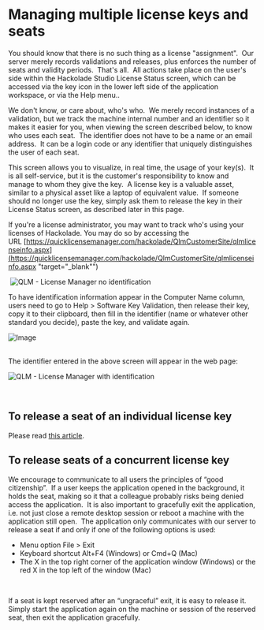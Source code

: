 # Managing multiple license keys and seats

You should know that there is no such thing as a license "assignment".  Our server merely records validations and releases, plus enforces the number of seats and validity periods.  That's all.  All actions take place on the user's side within the Hackolade Studio License Status screen, which can be accessed via the key icon in the lower left side of the application workspace, or via the Help menu..  

We don't know, or care about, who's who.  We merely record instances of a validation, but we track the machine internal number and an identifier so it makes it easier for you, when viewing the screen described below, to know who uses each seat.&nbsp; The identifier does not have to be a name or an email address.&nbsp; It can be a login code or any identifier that uniquely distinguishes the user of each seat.

This screen allows you to visualize, in real time, the usage of your key(s).&nbsp; It is all self-service, but it is the customer's responsibility to know and manage to whom they give the key.  A license key is a valuable asset, similar to a physical asset like a laptop of equivalent value.&nbsp; If someone should no longer use the key, simply ask them to release the key in their License Status screen, as described later in this page.

If you're a license administrator, you may want to track who's using your licenses of Hackolade. You may do so by accessing the URL [https://quicklicensemanager.com/hackolade/QlmCustomerSite/qlmlicenseinfo.aspx](<https://quicklicensemanager.com/hackolade/QlmCustomerSite/qlmlicenseinfo.aspx> "target=\"\_blank\"")

 ![QLM - License Manager no identification](<lib/QLM - License Manager no identification.png>)

To have identification information appear in the Computer Name column, users need to go to Help \> Software Key Validation, then release their key, copy it to their clipboard, then fill in the identifier (name or whatever other standard you decide), paste the key, and validate again.

![Image](<lib/QLM - License Manager - identification.png>)

\
The identifier entered in the above screen will appear in the web page:

![QLM - License Manager with identification](<lib/QLM - License Manager with identification.png>)

&nbsp;

## To release a seat of an individual license key

Please read [this article](<Transferalicensetoanewcomputer.md>).

## To release seats of a concurrent license key

We encourage to communicate to all users the principles of “good citizenship”.&nbsp; If a user keeps the application opened in the background, it holds the seat, making so it that a colleague probably risks being denied access the application.&nbsp; It is also important to gracefully exit the application, i.e. not just close a remote desktop session or reboot a machine with the application still open.&nbsp; The application only communicates with our server to release a seat if and only if one of the following options is used:

* Menu option File \> Exit
* Keyboard shortcut Alt+F4 (Windows) or Cmd+Q (Mac)
* The X in the top right corner of the application window (Windows) or the red X in the top left of the window (Mac)

&nbsp;

If a seat is kept reserved after an “ungraceful” exit, it is easy to release it.&nbsp; Simply start the application again on the machine or session of the reserved seat, then exit the application gracefully.

&nbsp;

&nbsp;

